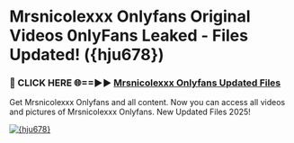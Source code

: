 # Mrsnicolexxx Onlyfans Original Videos 0nlyFans Leaked - Files Updated! ({hju678})

<h3>🔴 CLICK HERE 🌐==►► <a href="https://tinyurl.com/ms9xzufz" rel="nofollow">Mrsnicolexxx Onlyfans Updated Files</a></h3>

Get Mrsnicolexxx Onlyfans and all content. Now you can access all videos and pictures of Mrsnicolexxx Onlyfans. New Updated Files 2025!

[![{hju678}](https://i.imgur.com/PQ7UWWw.gif)](https://tinyurl.com/ms9xzufz)